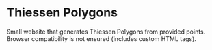 # Thiessen Polygons

Small website that generates Thiessen Polygons from provided points.
Browser compatibility is not ensured (includes custom HTML tags).
